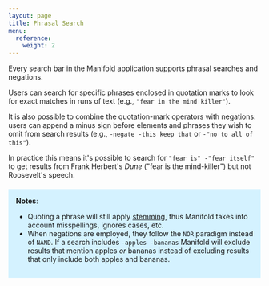 ```yaml
---
layout: page
title: Phrasal Search
menu:
  reference:
    weight: 2
---
```


Every search bar in the Manifold application supports phrasal searches and negations.

Users can search for specific phrases enclosed in quotation marks to look for exact matches in runs of text (e.g., `"fear in the mind killer"`).

It is also possible to combine the quotation-mark operators with negations: users can append a minus sign before elements and phrases they wish to omit from search results (e.g., `-negate -this keep that` or `-"no to all of this"`).

In practice this means it's possible to search for `"fear is" -"fear itself"` to get results from Frank Herbert's *Dune* ("fear is the mind-killer") but not Roosevelt's speech.

<div style="background: #d4f2ff; margin: 20px 0; padding: 15px;">
<strong>Notes</strong>:
<ul>
<li>Quoting a phrase will still apply <a href="https://en.wikipedia.org/wiki/Stemming">stemming</a>, thus Manifold takes into account misspellings, ignores cases, etc.</li>
<li>When negations are employed, they follow the <code>NOR</code> paradigm instead of <code>NAND</code>. If a search includes <code>-apples -bananas</code> Manifold will exclude results that mention apples <em>or</em> bananas instead of excluding results that only include both apples and bananas.</li>
</ul>
</div>


